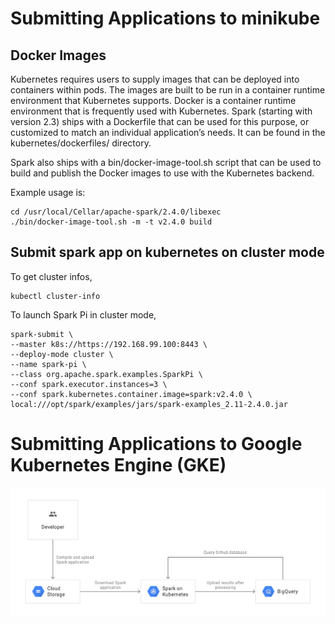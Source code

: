 # Submitting Applications to minikube

## Docker Images

Kubernetes requires users to supply images that can be deployed into containers within pods. The images are built to be run in a container runtime environment that Kubernetes supports. Docker is a container runtime environment that is frequently used with Kubernetes. Spark (starting with version 2.3) ships with a Dockerfile that can be used for this purpose, or customized to match an individual application’s needs. It can be found in the kubernetes/dockerfiles/ directory.

Spark also ships with a bin/docker-image-tool.sh script that can be used to build and publish the Docker images to use with the Kubernetes backend.

Example usage is:


```
cd /usr/local/Cellar/apache-spark/2.4.0/libexec
./bin/docker-image-tool.sh -m -t v2.4.0 build
```

## Submit spark app on kubernetes on cluster mode

To get cluster infos, 
```
kubectl cluster-info
```

To launch Spark Pi in cluster mode,

```
spark-submit \
--master k8s://https://192.168.99.100:8443 \
--deploy-mode cluster \
--name spark-pi \
--class org.apache.spark.examples.SparkPi \
--conf spark.executor.instances=3 \
--conf spark.kubernetes.container.image=spark:v2.4.0 \
local:///opt/spark/examples/jars/spark-examples_2.11-2.4.0.jar
```

# Submitting Applications to Google Kubernetes Engine (GKE)

<p align="center">
  <img src="assets/spark-gke-1.svg">
</p>
